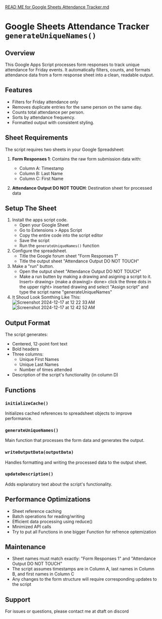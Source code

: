 [READ ME for Google Sheets Attendance Tracker.md](https://github.com/user-attachments/files/17823421/READ.ME.for.Google.Sheets.Attendance.Tracker.md)

# Google Sheets Attendance Tracker `generateUniqueNames()`

## Overview
This Google Apps Script processes form responses to track unique attendance for Friday events. It automatically filters, counts, and formats attendance data from a form response sheet into a clean, readable output.

## Features
- Filters for Friday attendance only
- Removes duplicate entries for the same person on the same day.
- Counts total attendance per person.
- Sorts by attendance frequency.
- Formatted output with consistent styling.

## Sheet Requirements
The script requires two sheets in your Google Spreadsheet:
1. **Form Responses 1**: Contains the raw form submission data with:
   - Column A: Timestamp
   - Column B: Last Name
   - Column C: First Name

2. **Attendance Output DO NOT TOUCH**: Destination sheet for processed data

## Setup The Sheet
1. Install the apps script code.
   - Open your Google Sheet
   - Go to Extensions > Apps Script
   - Copy the entire code into the script editor
   - Save the script
   - Run the `generateUniqueNames()` function
2. Configure the spreadsheet.
   - Title the Google forum sheet "Form Responses 1"
   - Title the output sheet "Attendance Output DO NOT TOUCH"
3. Make a "run" button.
   - Open the output sheet "Attendance Output DO NOT TOUCH"
   - Make a run butten by making a drawing and asigning a script to it. Insert> drawing> (make a drawing)> done> click the three dots in the upper right> inserted drawing and select "Assign script" and type the script name "generateUniqueNames"
4. It Shoud Look Somthing Like This:
![Screenshot 2024-12-17 at 12 22 33 AM](https://github.com/user-attachments/assets/1187062a-8c7e-4779-9fef-003757f2f8be)
![Screenshot 2024-12-17 at 12 42 52 AM](https://github.com/user-attachments/assets/17935ba7-bf83-4f08-8c74-6500039dd936)


## Output Format
The script generates:
- Centered, 12-point font text
- Bold headers
- Three columns:
  - Unique First Names
  - Unique Last Names
  - Number of times attended
- Description of the script's functionality (in column D)

## Functions

### `initializeCache()`
Initializes cached references to spreadsheet objects to improve performance.

### `generateUniqueNames()`
Main function that processes the form data and generates the output.

### `writeOutputData(outputData)`
Handles formatting and writing the processed data to the output sheet.

### `updateDescription()`
Adds explanatory text about the script's functionality.

## Performance Optimizations
- Sheet reference caching
- Batch operations for reading/writing
- Efficient data processing using reduce()
- Minimized API calls
- Try to put all Functions in one bigger Function for refrence optemization

## Maintenance
- Sheet names must match exactly: "Form Responses 1" and "Attendance Output DO NOT TOUCH"
- The script assumes timestamps are in Column A, last names in Column B, and first names in Column C
- Any changes to the form structure will require corresponding updates to the script

## Support
For issues or questions, please contact me at dtaft on discord
